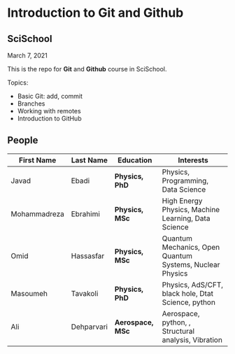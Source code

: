# Introduction to Git and Github
## SciSchool

March 7, 2021

This is the repo for **Git** and **Github** course in SciSchool.

Topics:
- Basic Git: add, commit
- Branches
- Working with remotes
- Introduction to GitHub


## People

First Name | Last Name | Education | Interests
--- | --- | --- | ---
Javad | Ebadi | **Physics, PhD** | Physics, Programming, Data Science
Mohammadreza | Ebrahimi | **Physics, MSc** | High Energy Physics, Machine Learning, Data Science
Omid | Hassasfar | **Physics, MSc** | Quantum Mechanics, Open Quantum Systems, Nuclear Physics
Masoumeh | Tavakoli | **Physics, PhD** | Physics, AdS/CFT, black hole, Dtat Science, python
Ali | Dehparvari | **Aerospace, MSc** | Aerospace, python, , Structural analysis, Vibration
